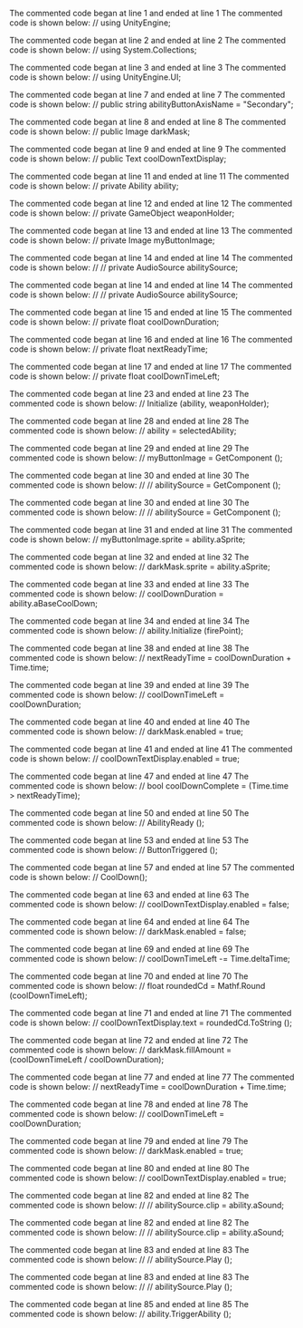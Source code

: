 The commented code began at line 1 and ended at line 1
The commented code is shown below:
﻿// using UnityEngine;


The commented code began at line 2 and ended at line 2
The commented code is shown below:
// using System.Collections;


The commented code began at line 3 and ended at line 3
The commented code is shown below:
// using UnityEngine.UI;


The commented code began at line 7 and ended at line 7
The commented code is shown below:
//     public string abilityButtonAxisName = "Secondary";


The commented code began at line 8 and ended at line 8
The commented code is shown below:
//     public Image darkMask;


The commented code began at line 9 and ended at line 9
The commented code is shown below:
//     public Text coolDownTextDisplay;


The commented code began at line 11 and ended at line 11
The commented code is shown below:
//     private Ability ability;


The commented code began at line 12 and ended at line 12
The commented code is shown below:
//     private GameObject weaponHolder;


The commented code began at line 13 and ended at line 13
The commented code is shown below:
//     private Image myButtonImage;


The commented code began at line 14 and ended at line 14
The commented code is shown below:
//     // private AudioSource abilitySource;


The commented code began at line 14 and ended at line 14
The commented code is shown below:
//     // private AudioSource abilitySource;


The commented code began at line 15 and ended at line 15
The commented code is shown below:
//     private float coolDownDuration;


The commented code began at line 16 and ended at line 16
The commented code is shown below:
//     private float nextReadyTime;


The commented code began at line 17 and ended at line 17
The commented code is shown below:
//     private float coolDownTimeLeft;


The commented code began at line 23 and ended at line 23
The commented code is shown below:
//         Initialize (ability, weaponHolder); 


The commented code began at line 28 and ended at line 28
The commented code is shown below:
//         ability = selectedAbility;


The commented code began at line 29 and ended at line 29
The commented code is shown below:
//         myButtonImage = GetComponent<Image> ();


The commented code began at line 30 and ended at line 30
The commented code is shown below:
//         // abilitySource = GetComponent<AudioSource> ();


The commented code began at line 30 and ended at line 30
The commented code is shown below:
//         // abilitySource = GetComponent<AudioSource> ();


The commented code began at line 31 and ended at line 31
The commented code is shown below:
//         myButtonImage.sprite = ability.aSprite;


The commented code began at line 32 and ended at line 32
The commented code is shown below:
//         darkMask.sprite = ability.aSprite;


The commented code began at line 33 and ended at line 33
The commented code is shown below:
//         coolDownDuration = ability.aBaseCoolDown;


The commented code began at line 34 and ended at line 34
The commented code is shown below:
//         ability.Initialize (firePoint);


The commented code began at line 38 and ended at line 38
The commented code is shown below:
//         nextReadyTime = coolDownDuration + Time.time;


The commented code began at line 39 and ended at line 39
The commented code is shown below:
//         coolDownTimeLeft = coolDownDuration;


The commented code began at line 40 and ended at line 40
The commented code is shown below:
//         darkMask.enabled = true;


The commented code began at line 41 and ended at line 41
The commented code is shown below:
//         coolDownTextDisplay.enabled = true;


The commented code began at line 47 and ended at line 47
The commented code is shown below:
//         bool coolDownComplete = (Time.time > nextReadyTime);


The commented code began at line 50 and ended at line 50
The commented code is shown below:
//             AbilityReady ();


The commented code began at line 53 and ended at line 53
The commented code is shown below:
//                 ButtonTriggered ();


The commented code began at line 57 and ended at line 57
The commented code is shown below:
//             CoolDown();


The commented code began at line 63 and ended at line 63
The commented code is shown below:
//         coolDownTextDisplay.enabled = false;


The commented code began at line 64 and ended at line 64
The commented code is shown below:
//         darkMask.enabled = false;


The commented code began at line 69 and ended at line 69
The commented code is shown below:
//         coolDownTimeLeft -= Time.deltaTime;


The commented code began at line 70 and ended at line 70
The commented code is shown below:
//         float roundedCd = Mathf.Round (coolDownTimeLeft);


The commented code began at line 71 and ended at line 71
The commented code is shown below:
//         coolDownTextDisplay.text = roundedCd.ToString ();


The commented code began at line 72 and ended at line 72
The commented code is shown below:
//         darkMask.fillAmount = (coolDownTimeLeft / coolDownDuration);


The commented code began at line 77 and ended at line 77
The commented code is shown below:
//         nextReadyTime = coolDownDuration + Time.time;


The commented code began at line 78 and ended at line 78
The commented code is shown below:
//         coolDownTimeLeft = coolDownDuration;


The commented code began at line 79 and ended at line 79
The commented code is shown below:
//         darkMask.enabled = true;


The commented code began at line 80 and ended at line 80
The commented code is shown below:
//         coolDownTextDisplay.enabled = true;


The commented code began at line 82 and ended at line 82
The commented code is shown below:
//         // abilitySource.clip = ability.aSound;


The commented code began at line 82 and ended at line 82
The commented code is shown below:
//         // abilitySource.clip = ability.aSound;


The commented code began at line 83 and ended at line 83
The commented code is shown below:
//         // abilitySource.Play ();


The commented code began at line 83 and ended at line 83
The commented code is shown below:
//         // abilitySource.Play ();


The commented code began at line 85 and ended at line 85
The commented code is shown below:
//         ability.TriggerAbility ();


